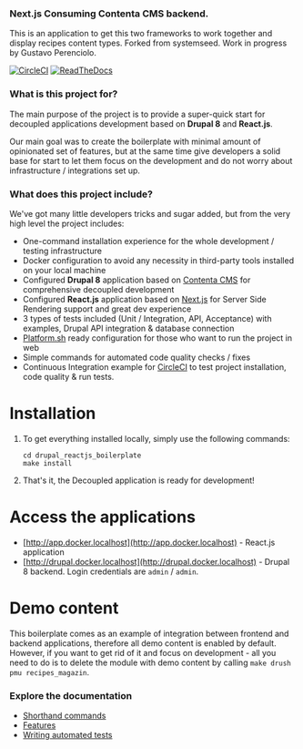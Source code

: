 ### Next.js Consuming Contenta CMS backend.

This is an application to get this two frameworks to work together and display recipes content types.
Forked from systemseed. Work in progress by Gustavo Perenciolo.

[![CircleCI](https://circleci.com/gh/systemseed/drupal_reactjs_boilerplate.svg?style=svg)](https://circleci.com/gh/systemseed/drupal_reactjs_boilerplate)
[![ReadTheDocs](https://readthedocs.org/projects/drupal-reactjs-boilerplate/badge/?version=latest)](https://readthedocs.org/projects/drupal-reactjs-boilerplate/badge/?version=latest)

### What is this project for?

The main purpose of the project is to provide a super-quick start for decoupled applications development based on **Drupal 8** and **React.js**.

Our main goal was to create the boilerplate with minimal amount of opinionated set of features, but at the same time give developers a solid base for start to let them focus on the development and do not worry about infrastructure / integrations set up.

### What does this project include?

We've got many little developers tricks and sugar added, but from the very high level the project includes:

- One-command installation experience for the whole development / testing infrastructure
- Docker configuration to avoid any necessity in third-party tools installed on your local machine
- Configured **Drupal 8** application based on [Contenta CMS](http://www.contentacms.org) for comprehensive decoupled development
- Configured **React.js** application based on [Next.js](https://nextjs.org/) for Server Side Rendering support and great dev experience
- 3 types of tests included (Unit / Integration, API, Acceptance) with examples, Drupal API integration & database connection
- [Platform.sh](https://platform.sh) ready configuration for those who want to run the project in web
- Simple commands for automated code quality checks / fixes
- Continuous Integration example for [CircleCI](https://circleci.com) to test project installation, code quality & run tests.

# Installation

1. To get everything installed locally, simply use the following commands:

   ```
   cd drupal_reactjs_boilerplate
   make install
   ```

2. That's it, the Decoupled application is ready for development!

# Access the applications

- [http://app.docker.localhost](http://app.docker.localhost) - React.js application
- [http://drupal.docker.localhost](http://drupal.docker.localhost) - Drupal 8 backend. Login credentials are `admin` / `admin`.

# Demo content

This boilerplate comes as an example of integration between frontend and backend applications, therefore all demo content is enabled by default. However, if you want to get rid of it and focus on development - all you need to do is to delete the module with demo content by calling `make drush pmu recipes_magazin`.

### Explore the documentation

- [Shorthand commands](docs/commands.md)
- [Features](docs/features.md)
- [Writing automated tests](docs/tests.md)
